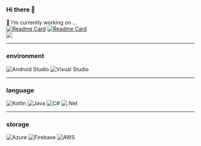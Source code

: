 ### Hi there 👋

🔭 I’m currently working on ...<br />
[![Readme Card](https://github-readme-stats.vercel.app/api/pin/?username=KyleGilmartin&repo=StepFitFrontEnd)](https://github.com/anuraghazra/github-readme-stats)
[![Readme Card](https://github-readme-stats.vercel.app/api/pin/?username=KyleGilmartin&repo=StepFitBackEnd)](https://github.com/anuraghazra/github-readme-stats)
<br />
<img src="https://github-readme-stats.vercel.app/api/top-langs/?username=KyleGilmartin&layout=compact"/>

---
### environment
![Android Studio](https://img.shields.io/badge/Android%20Studio-3DDC84.svg?style=for-the-badge&logo=android-studio&logoColor=white)
![Visual Studio](https://img.shields.io/badge/Visual%20Studio-5C2D91.svg?style=for-the-badge&logo=visual-studio&logoColor=white)

---
### language
![Kotlin](https://img.shields.io/badge/kotlin-%230095D5.svg?style=for-the-badge&logo=kotlin&logoColor=white)
![Java](https://img.shields.io/badge/java-%23ED8B00.svg?style=for-the-badge&logo=java&logoColor=white)
![C#](https://img.shields.io/badge/c%23-%23239120.svg?style=for-the-badge&logo=c-sharp&logoColor=white)
![.Net](https://img.shields.io/badge/.NET-5C2D91?style=for-the-badge&logo=.net&logoColor=white)

---
### storage
![Azure](https://img.shields.io/badge/azure-%230072C6.svg?style=for-the-badge&logo=microsoftazure&logoColor=white)
![Firebase](https://img.shields.io/badge/firebase-%23039BE5.svg?style=for-the-badge&logo=firebase)
![AWS](https://img.shields.io/badge/AWS-%23FF9900.svg?style=for-the-badge&logo=amazon-aws&logoColor=white)
